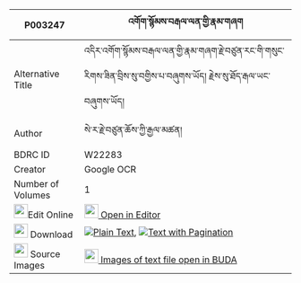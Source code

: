 |P003247|འགོག་སྙོམས་བརྒལ་ལན་གྱི་རྣམ་གཞག 
| --- | --- 
|Alternative Title |འདིར་འགོག་སྙོམས་བརྒལ་ལན་གྱི་རྣམ་གཞག་རྗེ་བཙུན་རང་གི་གསུང་རིགས་ཟིན་བྲིས་སུ་བགྱིས་པ་བཞུགས་ཡོད། རྗེས་སུ་ཐོད་རྒལ་ཡང་བཞུགས་ཡོད།
|Author| སེ་ར་རྗེ་བཙུན་ཆོས་ཀྱི་རྒྱལ་མཚན།
|BDRC ID | W22283
|Creator | Google OCR
|Number of Volumes| 1
|<img width="25" src="https://img.icons8.com/color/25/000000/edit-property.png">Edit Online| [<img width="25" src="https://avatars.githubusercontent.com/u/45091458?s=200&v=4"> Open in Editor](http://editor.openpecha.org/P003247)
|<img width="25" src="https://img.icons8.com/fluent/48/000000/download-2.png"/>  Download | [![](https://img.icons8.com/color/20/000000/txt.png)Plain Text](https://github.com/Openpecha/P003247/releases/download/v1/gok_nyom_gallen_gyi_namshyak_plain_P003247.zip), [![](https://img.icons8.com/color/20/000000/txt.png)Text with Pagination](https://github.com/Openpecha/P003247/releases/download/v1/gok_nyom_gallen_gyi_namshyak_pages_P003247.zip)
|<img width="25" src="https://img.icons8.com/plasticine/100/000000/pictures-folder.png"/>  Source Images | [<img width="25" src="https://library.bdrc.io/icons/BUDA-small.svg"> Images of text file open in BUDA](https://library.bdrc.io/show/bdr:W22283)